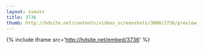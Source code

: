 ```yaml
---
layout: sieutv
title: 3736
thumb: http://hdsite.net/contents/videos_screenshots/3000/3736/preview_360p.mp4.jpg
---
```

{% include iframe src='http://hdsite.net/embed/3736' %}
 
